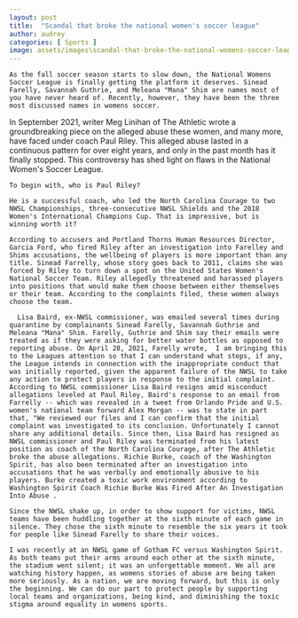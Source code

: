 ```yaml
---
layout: post
title:  "Scandal that broke the national women's soccer league"
author: audrey
categories: [ Sports ]
image: assets/images\scandal-that-broke-the-national-womens-soccer-league.jpg
---
```


 

	As the fall soccer season starts to slow down, the National Womens Soccer League is finally getting the platform it deserves. Sinead Farelly, Savannah Guthrie, and Meleana "Mana" Shim are names most of you have never heard of. Recently, however, they have been the three most discussed names in womens soccer. 

In September 2021, writer Meg Linihan of The Athletic wrote a groundbreaking piece on the alleged abuse these women, and many more, have faced under coach Paul Riley. This alleged abuse lasted in a continuous pattern for over eight years, and only in the past month has it finally stopped. This controversy has shed light on flaws in the National Women's Soccer League.

	To begin with, who is Paul Riley? 

	He is a successful coach, who led the North Carolina Courage to two NWSL Championships, three-consecutive NWSL Shields and the 2018 Women's International Champions Cup. That is impressive, but is winning worth it? 

	According to accusers and Portland Thorns Human Resources Director, Garcia Ford, who fired Riley after an investigation into Farelley and Shims accusations, the wellbeing of players is more important than any title. Sinead Farrelly, whose story goes back to 2011, claims she was forced by Riley to turn down a spot on the United States Women's National Soccer Team. Riley allegedly threatened and harassed players into positions that would make them choose between either themselves or their team. According to the complaints filed, these women always choose the team. 

      Lisa Baird, ex-NWSL commissioner, was emailed several times during quarantine by complainants Sinead Farelly, Savannah Guthrie and Meleana "Mana" Shim. Farelly, Guthrie and Shim say their emails were treated as if they were asking for better water bottles as opposed to reporting abuse. On April 28, 2021, Farelly wrote,  I am bringing this to the Leagues attention so that I can understand what steps, if any, the League intends in connection with the inappropriate conduct that was initially reported, given the apparent failure of the NWSL to take any action to protect players in response to the initial complaint.  According to NWSL commissioner Lisa Baird resigns amid misconduct allegations leveled at Paul Riley, Baird's response to an email from Farrelly -- which was revealed in a tweet from Orlando Pride and U.S. women's national team forward Alex Morgan -- was to state in part that, "We reviewed our files and I can confirm that the initial complaint was investigated to its conclusion. Unfortunately I cannot share any additional details. Since then, Lisa Baird has resigned as NWSL commissioner and Paul Riley was terminated from his latest position as coach of the North Carolina Courage, after The Athletic broke the abuse allegations. Richie Burke, coach of the Washington Spirit, has also been terminated after an investigation into accusations that he was verbally and emotionally abusive to his players. Burke created a toxic work environment according to Washington Spirit Coach Richie Burke Was Fired After An Investigation Into Abuse . 

	Since the NWSL shake up, in order to show support for victims, NWSL teams have been huddling together at the sixth minute of each game in silence. They chose the sixth minute to resemble the six years it took for people like Sinead Farelly to share their voices. 

	I was recently at an NWSL game of Gotham FC versus Washington Spirit. As both teams put their arms around each other at the sixth minute, the stadium went silent; it was an unforgettable moment. We all are watching history happen, as womens stories of abuse are being taken more seriously. As a nation, we are moving forward, but this is only the beginning. We can do our part to protect people by supporting local teams and organizations, being kind, and diminishing the toxic stigma around equality in womens sports. 



